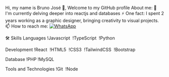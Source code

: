 Hi, my name is Bruno José 👋, Welcome to my GitHub profile
About me:
🌱 I'm currently delving deeper into reactjs and databases
⚡ One fact: I spent 2 years working as a graphic designer, bringing creativity to visual projects.
📫 How to reach me: [![WhatsApp](https://img.shields.io/badge/WhatsApp-25D366?style=for-the-badge&logo=whatsapp&logoColor=white)](https://wa.me/5581993800881)



🛠️ Skills
Languages
!Javascript&nbsp;
!TypeScript&nbsp;
!Python&nbsp;

Development
!React&nbsp;
!HTML5&nbsp;
!CSS3&nbsp;
!TailwindCSS&nbsp;
!Bootstrap&nbsp;

Database
!PHP
!MySQL&nbsp;

Tools and Technologies
!Git&nbsp;
!Node&nbsp;
